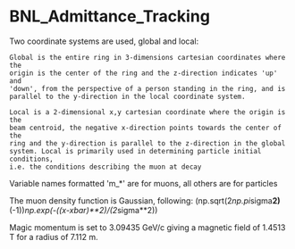 # BNL_Admittance_Tracking

Two coordinate systems are used, global and local:
 
    Global is the entire ring in 3-dimensions cartesian coordinates where the
    origin is the center of the ring and the z-direction indicates 'up' and
    'down', from the perspective of a person standing in the ring, and is
    parallel to the y-direction in the local coordinate system.
     
    Local is a 2-dimensional x,y cartesian coordinate where the origin is the
    beam centroid, the negative x-direction points towards the center of the
    ring and the y-direction is parallel to the z-direction in the global
    system. Local is primarily used in determining particle initial conditions,
    i.e. the conditions describing the muon at decay
 
Variable names formatted 'm_*' are for muons, all others are for particles
 
The muon density function is Gaussian, following:
    (np.sqrt(2*np.pi*sigma**2)**(-1))*np.exp(-((x-xbar)**2)/(2*sigma**2))
 
Magic momentum is set to 3.09435 GeV/c giving a magnetic field of 1.4513 T
for a radius of 7.112 m.
